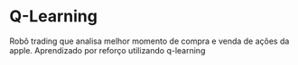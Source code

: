 # Q-Learning
Robô trading que analisa melhor momento de compra e venda de ações da apple.
Aprendizado por reforço utilizando q-learning
